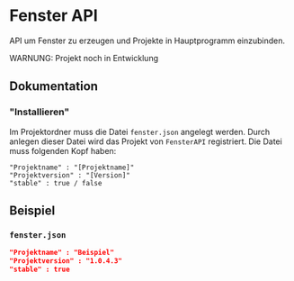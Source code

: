 # Fenster API

API um Fenster zu erzeugen und Projekte in Hauptprogramm einzubinden.

WARNUNG: Projekt noch in Entwicklung



## Dokumentation


### "Installieren"

Im Projektordner muss die Datei `fenster.json` angelegt werden. Durch anlegen dieser Datei wird das Projekt von `FensterAPI` registriert. Die Datei muss folgenden Kopf haben:
```
"Projektname" : "[Projektname]"
"Projektversion" : "[Version]"
"stable" : true / false
```


## Beispiel

### `fenster.json`

```json
"Projektname" : "Beispiel"
"Projektversion" : "1.0.4.3"
"stable" : true
```